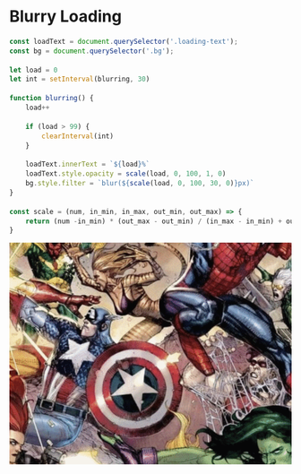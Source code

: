 # Blurry Loading

```javascript
const loadText = document.querySelector('.loading-text');
const bg = document.querySelector('.bg');

let load = 0
let int = setInterval(blurring, 30)

function blurring() { 
    load++

    if (load > 99) {
        clearInterval(int)
    }

    loadText.innerText = `${load}%`
    loadText.style.opacity = scale(load, 0, 100, 1, 0)
    bg.style.filter = `blur(${scale(load, 0, 100, 30, 0)}px)`
}

const scale = (num, in_min, in_max, out_min, out_max) => { 
    return (num -in_min) * (out_max - out_min) / (in_max - in_min) + out_min
}

```

          
<img src='https://github.com/MityaKimchanskii/HTML_CSS_JavaScript/blob/main/5-blurry-loading/5.gif' title='Video Walkthrough' width='' alt='Video Walkthrough' />


 
    


